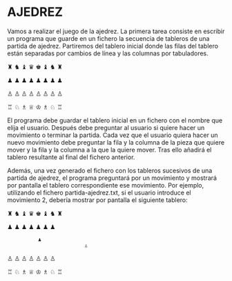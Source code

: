 # AJEDREZ

Vamos a realizar el juego de la ajedrez. La primera tarea consiste en escribir un programa que guarde en un fichero la secuencia de tableros de una partida de ajedrez. Partiremos del tablero inicial donde las filas del tablero están separadas por cambios de línea y las columnas por tabuladores.

♜	 ♞	 ♝	 ♛  	♚	   ♝	   ♞	   ♜

♟	♟	♟	♟	♟	♟	♟	♟
							
							



							
♙	♙	♙	♙	♙	 ♙	♙	 ♙

♖	♘	♗	♕	♔	♗	♘	♖

El programa debe guardar el tablero inicial en un fichero con el nombre que elija el usuario. Después debe preguntar al usuario si quiere hacer un movimiento o terminar la partida. Cada vez que el usuario quiera hacer un nuevo movimiento debe preguntar la fila y la columna de la pieza que quiere mover y la fila y la columna a la que la quiere mover. Tras ello añadirá el tablero resultante al final del fichero anterior.

Además, una vez generado el fichero con los tableros sucesivos de una partida de ajedrez, el programa preguntará por un movimiento y mostrará por pantalla el tablero correspondiente ese movimiento. Por ejemplo, utilizando el fichero partida-ajedrez.txt, si el usuario introduce el movimiento 2, debería mostrar por pantalla el siguiente tablero:

♜	♞	♝	♛	♚	♝	♞	♜

♟	♟	♟		♟	♟	♟	♟
							
			  ♟				
						     ♙	
							
♙	♙	♙	♙	♙	♙		♙

♖	♘	♗	♕	♔	♗	♘	♖

